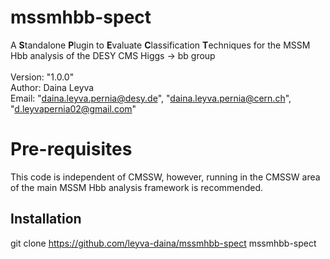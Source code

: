 # mssmhbb-spect
A **S**tandalone **P**lugin to **E**valuate **C**lassification **T**echniques for the MSSM Hbb analysis of the DESY CMS Higgs -> bb group\
\
Version: "1.0.0"\
Author: Daina Leyva\
Email: "daina.leyva.pernia@desy.de", "daina.leyva.pernia@cern.ch", "d.leyvapernia02@gmail.com"

# Pre-requisites
This code is independent of CMSSW, however, running in the CMSSW area of the main MSSM Hbb analysis framework is recommended.

## Installation
git clone https://github.com/leyva-daina/mssmhbb-spect mssmhbb-spect


